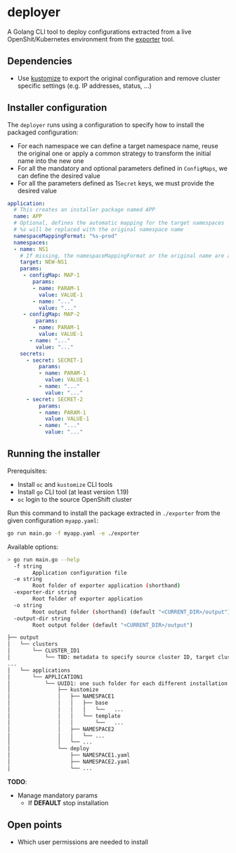 # deployer
A Golang CLI tool to deploy configurations extracted from a live OpenShit/Kubernetes environment from the [exporter](../exporter/README.md) tool.

## Dependencies
* Use [kustomize](konveyor.io/tools/crane/) to export the original configuration and remove cluster specific settings
  (e.g. IP addresses, status, ...)

## Installer configuration
The `deployer` runs using a configuration to specify how to install the packaged configuration:
* For each namespace we can define a target namespace name, reuse the original one or apply a common strategy to transform
the initial name into the new one
* For all the mandatory and optional parameters defined in `ConfigMaps`, we can define the desired value
* For all the parameters defined as 1`Secret` keys, we must provide the desired value

```yaml
application:
  # This creates an installer package named APP
  name: APP
  # Optional, defines the automatic mapping for the target namespaces
  # %s will be replaced with the original namespace name
  namespaceMappingFormat: "%s-prod"
  namespaces:
  - name: NS1
    # If missing, the namespaceMappingFormat or the original name are applied 
    target: NEW-NS1
    params:
     - configMap: MAP-1
        params:
        - name: PARAM-1
          value: VALUE-1
        - name: "..."
          value: "..."
     - configMap: MAP-2
         params:
        - name: PARAM-1
          value: VALUE-1
       - name: "..."
         value: "..."
    secrets:
      - secret: SECRET-1
          params:
          - name: PARAM-1
            value: VALUE-1
          - name: "..."
            value: "..."
      - secret: SECRET-2
          params:
          - name: PARAM-1
            value: VALUE-1
          - name: "..."
            value: "..."
```

## Running the installer
Prerequisites:
* Install `oc` and `kustomize` CLI tools
* Install `go` CLI tool (at least version 1.19)
* `oc` login to the source OpenShift cluster

Run this command to install the package extracted in `./exporter` from the given configuration `myapp.yaml`:
```bash
go run main.go -f myapp.yaml -e ./exporter
```

Available options:
```bash
> go run main.go --help
  -f string
        Application configuration file
  -e string
        Root folder of exporter application (shorthand)
  -exporter-dir string
        Root folder of exporter application
  -o string
        Root output folder (shorthand) (default "<CURRENT_DIR>/output")
  -output-dir string
        Root output folder (default "<CURRENT_DIR>/output")
```

```bash
├── output
│   └── clusters
│       └── CLUSTER_ID1
│           └── TBD: metadata to specify source cluster ID, target cluster ID and target customizations
...
│   └── applications
│       └── APPLICATION1
│           └── UUID1: one such folder for each different installation of APPLICATION1
│               ├── kustomize
│               │   ├── NAMESPACE1
│               │   │   ├── base
│               │   │   │   └──   ...
│               │   │   └── template
│               │   │       └──   ...
│               │   ├── NAMESPACE2
│               │   │   └── ...
│               │   └── ...
│               └── deploy
│                   ├── NAMESPACE1.yaml
│                   ├── NAMESPACE2.yaml
│                   └── ...

```

**TODO**:
* Manage mandatory params
  * If __DEFAULT__ stop installation

## Open points
* Which user permissions are needed to install

